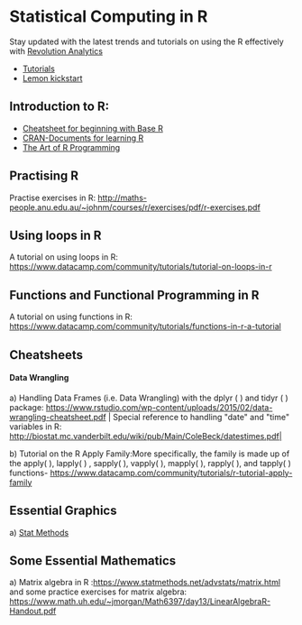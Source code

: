 # Statistical Computing in R
Stay updated with the latest trends and tutorials on using the R effectively with [Revolution Analytics](http://blog.revolutionanalytics.com/)

* [Tutorials](https://cran.r-project.org/doc/contrib/)
* [Lemon kickstart](https://cran.r-project.org/doc/contrib/Lemon-kickstart/)
## Introduction to R: 
* [Cheatsheet for beginning with Base R](https://www.rstudio.com/wp-content/uploads/2016/10/r-cheat-sheet-3.pdf)
* [CRAN-Documents for learning R](https://cran.r-project.org/other-docs.html)
* [The Art of R Programming](http://diytranscriptomics.com/Reading/files/The%20Art%20of%20R%20Programming.pdf)

## Practising R
Practise exercises in R: http://maths-people.anu.edu.au/~johnm/courses/r/exercises/pdf/r-exercises.pdf

## Using loops in R
A tutorial on using loops in R: https://www.datacamp.com/community/tutorials/tutorial-on-loops-in-r

## Functions and Functional Programming in R
A tutorial on using functions in R: https://www.datacamp.com/community/tutorials/functions-in-r-a-tutorial

## Cheatsheets
#### Data Wrangling
a) Handling Data Frames (i.e. Data Wrangling) with the dplyr ( ) and tidyr ( ) package: https://www.rstudio.com/wp-content/uploads/2015/02/data-wrangling-cheatsheet.pdf     | Special reference to handling "date" and "time" variables in R: http://biostat.mc.vanderbilt.edu/wiki/pub/Main/ColeBeck/datestimes.pdf| 

b) Tutorial on the R Apply Family:More specifically, the family is made up of the apply( ), lapply( ) , sapply( ), vapply( ), mapply( ), rapply( ), and tapply( ) functions- https://www.datacamp.com/community/tutorials/r-tutorial-apply-family


## Essential Graphics
a) [Stat Methods](https://www.statmethods.net/graphs/index.html)

## Some Essential Mathematics
a) Matrix algebra in R :https://www.statmethods.net/advstats/matrix.html and some practice exercises for matrix algebra: https://www.math.uh.edu/~jmorgan/Math6397/day13/LinearAlgebraR-Handout.pdf



